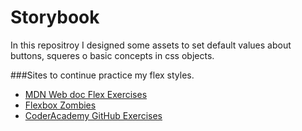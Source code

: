 # Storybook
In this repositroy I designed some assets to set default values about buttons, squeres o basic concepts in css objects.

###Sites to continue practice my flex styles.

-  [MDN Web doc Flex Exercises](https://developer.mozilla.org/en-US/docs/Learn/CSS/CSS_layout/Flexbox_skills "MDN Web doc Flex Exercises")
-  [Flexbox Zombies](https://mastery.games/post/flexbox-inspector/ "Flexbox Zombies")
-  [CoderAcademy GitHub Exercises](https://github.com/CoderAcademy-MEL/html-css-challenges/blob/master/03-flexbox.md "CoderAcademy GitHub Exercises")
